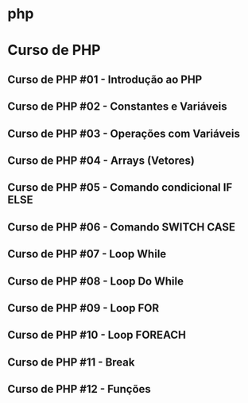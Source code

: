 # php
# Curso de PHP

## Curso de PHP #01 - Introdução ao PHP
## Curso de PHP #02 - Constantes e Variáveis
## Curso de PHP #03 - Operações com Variáveis
## Curso de PHP #04 - Arrays (Vetores)
## Curso de PHP #05 - Comando condicional IF ELSE
## Curso de PHP #06 - Comando SWITCH CASE
## Curso de PHP #07 - Loop While
## Curso de PHP #08 - Loop Do While
## Curso de PHP #09 - Loop FOR
## Curso de PHP #10 - Loop FOREACH 
## Curso de PHP #11 - Break
## Curso de PHP #12 - Funções